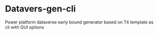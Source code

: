 # Datavers-gen-cli
Power platform dataverse early bound generator based on T4 template as cli with GUI options
